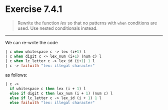 # Exercise 7.4.1

> Rewrite the function $\mathit{lex}$ so that no patterns with `when` conditions are used.
> Use nested conditionals instead.

---

We can re-write the code
```ocaml
| c when whitespace c -> lex (i+1) l
| c when digit c -> lex_num (i+1) (num c) l
| c when lc_letter c -> lex_id (i+1) 1 l
| c -> failwith "lex: illegal character"
```
as follows:
```ocaml
| c ->
  if whitespace c then lex (i + 1) l
  else if digit c then lex_num (i + 1) (num c) l
  else if lc_letter c -> lex_id (i + 1) 1 l
  else failwith "lex: illegal character"
```

